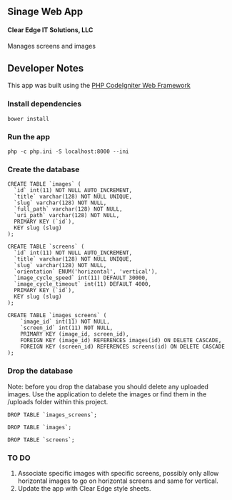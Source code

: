 ## Sinage Web App

#### Clear Edge IT Solutions, LLC

Manages screens and images

## Developer Notes

This app was built using the [PHP CodeIgniter Web Framework](https://codeigniter.com/)

### Install dependencies

    bower install

### Run the app

    php -c php.ini -S localhost:8000 --ini

### Create the database

    CREATE TABLE `images` (
      `id` int(11) NOT NULL AUTO_INCREMENT,
      `title` varchar(128) NOT NULL UNIQUE,
      `slug` varchar(128) NOT NULL,
      `full_path` varchar(128) NOT NULL,
      `uri_path` varchar(128) NOT NULL,
      PRIMARY KEY (`id`),
      KEY slug (slug)
    );

    CREATE TABLE `screens` (
      `id` int(11) NOT NULL AUTO_INCREMENT,
      `title` varchar(128) NOT NULL UNIQUE,
      `slug` varchar(128) NOT NULL,
      `orientation` ENUM('horizontal', 'vertical'),
      `image_cycle_speed` int(11) DEFAULT 30000,
      `image_cycle_timeout` int(11) DEFAULT 4000,
      PRIMARY KEY (`id`),
      KEY slug (slug)
    );

    CREATE TABLE `images_screens` (
    	`image_id` int(11) NOT NULL,
    	`screen_id` int(11) NOT NULL,
    	PRIMARY KEY (image_id, screen_id),
    	FOREIGN KEY (image_id) REFERENCES images(id) ON DELETE CASCADE,
    	FOREIGN KEY (screen_id) REFERENCES screens(id) ON DELETE CASCADE
    );

### Drop the database

Note: before you drop the database you should delete any uploaded images.  Use the application to delete the images or find them in the /uploads folder within this project.

    DROP TABLE `images_screens`;

    DROP TABLE `images`;

    DROP TABLE `screens`;

### TO DO
1) Associate specific images with specific screens, possibly only allow horizontal images to go on horizontal screens and same for vertical.
2) Update the app with Clear Edge style sheets.
